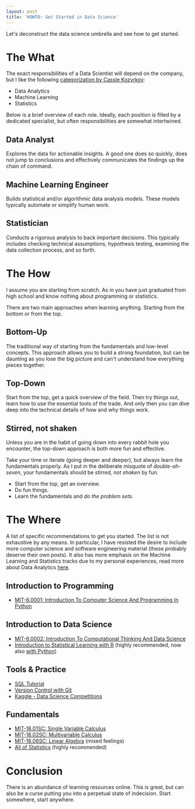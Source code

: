 ```yaml
---
layout: post
title: 'HOWTO: Get Started in Data Science'
---
```


Let's deconstruct the data science umbrella and see how to get started.

# The What
The exact responsibilities of a Data Scientist will depend on the company, but I like the following [categorization by Cassie Kozyrkov](https://kozyrkov.medium.com/what-on-earth-is-data-science-eb1237d8cb37):
- Data Analytics
- Machine Learning
- Statistics

Below is a brief overview of each role. Ideally, each position is filled by a dedicated specialist, but often responsibilities are somewhat intertwined.

## Data Analyst
Explores the data for actionable insights. A good one does so quickly, does not jump to conclusions and effectively communicates the findings up the chain of command.

## Machine Learning Engineer
Builds statistical and/or algorithmic data analysis models. These models typically automate or simplify human work.

## Statistician
Conducts a rigorous analysis to back important decisions. This typically includes checking technical assumptions, hypothesis testing, examining the data collection process, and so forth.

# The How
I assume you are starting from scratch. As in you have just graduated from high school and know nothing about programming or statistics.

There are two main approaches when learning anything. Starting from the bottom or from the top.

## Bottom-Up

The traditional way of starting from the fundamentals and low-level concepts. This approach allows you to build a strong foundation, but can be daunting as you lose the big picture and can't understand how everything pieces together.

## Top-Down
Start from the top, get a quick overview of the field. Then try things out, learn how to use the essential tools of the trade. And only then you can dive deep into the technical details of how and why things work.

## Stirred, not shaken
Unless you are in the habit of going down into every rabbit hole you encounter, the top-down approach is both more fun and effective.

Take your time or iterate (going deeper and deeper), but always learn the fundamentals properly. As I put in the deliberate misquote of *double-oh-seven*, your fundamentals should be *stirred, not shaken* by fun.

- Start from the top, get an overview.
- Do fun things.
- Learn the fundamentals and *do the problem sets*.

# The Where
A list of specific recommendations to get you started. The list is not exhaustive by any means. In particular, I have resisted the desire to include more computer science and software engineering material (these probably deserve their own posts). It also has more emphasis on the Machine Learning and Statistics tracks due to my personal experiences, read more about Data Analytics [here](https://towardsdatascience.com/data-sciences-most-misunderstood-hero-2705da366f40).

## Introduction to Programming
- [MIT-6.0001: Introduction To Computer Science And Programming In Python](https://ocw.mit.edu/courses/6-0001-introduction-to-computer-science-and-programming-in-python-fall-2016/)

## Introduction to Data Science
- [MIT-6.0002: Introduction To Computational Thinking And Data Science](https://ocw.mit.edu/courses/6-0002-introduction-to-computational-thinking-and-data-science-fall-2016/)
- [Introduction to Statistical Learning with R](https://hastie.su.domains/ISLR2/ISLRv2_website.pdf) (highly recommended, now also [with Python](https://hastie.su.domains/ISLP/ISLP_website.pdf))

## Tools & Practice
- [SQL Tutorial](https://sqlzoo.net/wiki/SQL_Tutorial)
- [Version Control with Git](https://git-scm.com/video/what-is-version-control)
- [Kaggle - Data Science Competitions](https://www.kaggle.com/)

## Fundamentals
- [MIT-18.01SC: Single Variable Calculus](https://ocw.mit.edu/courses/18-01sc-single-variable-calculus-fall-2010/)
- [MIT-18.02SC: Multivariable Calculus](https://ocw.mit.edu/courses/18-02sc-multivariable-calculus-fall-2010/pages/syllabus/)
- [MIT-18.06SC: Linear Algebra](https://ocw.mit.edu/courses/18-06sc-linear-algebra-fall-2011/) (mixed feelings)
- [All of Statistics](https://www.stat.cmu.edu/~larry/all-of-statistics/) (highly recommended)

# Conclusion

There is an abundance of learning resources online. This is great, but can also be a curse putting you into a perpetual state of indecision. Start somewhere, start anywhere.